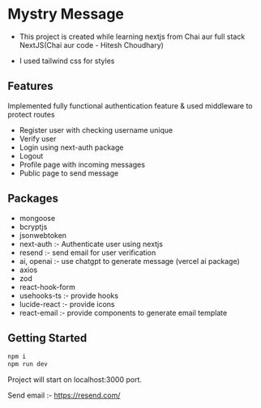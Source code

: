 # Mystry Message

- This project is created while learning nextjs from Chai aur full stack NextJS(Chai aur code - Hitesh Choudhary)

- I used tailwind css for styles

## Features

Implemented fully functional authentication feature & used middleware to protect routes

- Register user with checking username unique
- Verify user
- Login using next-auth package
- Logout
- Profile page with incoming messages
- Public page to send message

## Packages

- mongoose
- bcryptjs
- jsonwebtoken
- next-auth :- Authenticate user using nextjs
- resend :- send email for user verification
- ai, openai :- use chatgpt to generate message (vercel ai package)
- axios
- zod
- react-hook-form
- usehooks-ts :- provide hooks
- lucide-react :- provide icons
- react-email :- provide components to generate email template

## Getting Started

```js
npm i
npm run dev
```

Project will start on localhost:3000 port.

Send email :- https://resend.com/
